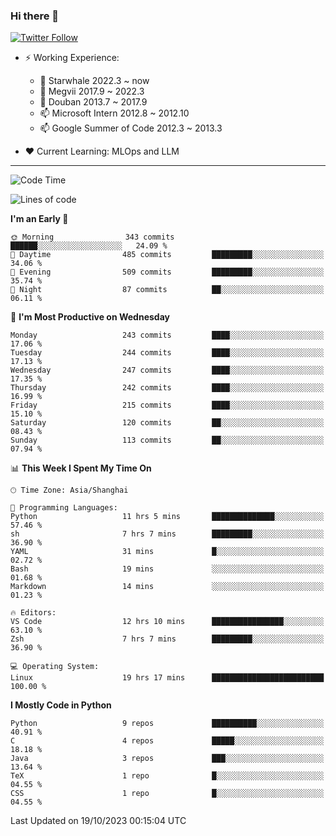 ### Hi there 👋

[![Twitter Follow](https://img.shields.io/twitter/follow/tianweidut?style=social)](https://twitter.com/tianweidut)

- ⚡ Working Experience:
  - 🔭 Starwhale 2022.3 ~ now
  - 🌱 Megvii 2017.9 ~ 2022.3
  - 🌱 Douban 2013.7 ~ 2017.9
  - 📫 Microsoft Intern 2012.8 ~ 2012.10
  - 📫 Google Summer of Code 2012.3 ~ 2013.3

- ❤️ Current Learning: MLOps and LLM

---
<!--START_SECTION:waka-->
![Code Time](http://img.shields.io/badge/Code%20Time-4%2C591%20hrs%2014%20mins-blue)

![Lines of code](https://img.shields.io/badge/From%20Hello%20World%20I%27ve%20Written-1.2%20million%20lines%20of%20code-blue)

**I'm an Early 🐤** 

```text
🌞 Morning                343 commits         ██████░░░░░░░░░░░░░░░░░░░   24.09 % 
🌆 Daytime                485 commits         █████████░░░░░░░░░░░░░░░░   34.06 % 
🌃 Evening                509 commits         █████████░░░░░░░░░░░░░░░░   35.74 % 
🌙 Night                  87 commits          ██░░░░░░░░░░░░░░░░░░░░░░░   06.11 % 
```
📅 **I'm Most Productive on Wednesday** 

```text
Monday                   243 commits         ████░░░░░░░░░░░░░░░░░░░░░   17.06 % 
Tuesday                  244 commits         ████░░░░░░░░░░░░░░░░░░░░░   17.13 % 
Wednesday                247 commits         ████░░░░░░░░░░░░░░░░░░░░░   17.35 % 
Thursday                 242 commits         ████░░░░░░░░░░░░░░░░░░░░░   16.99 % 
Friday                   215 commits         ████░░░░░░░░░░░░░░░░░░░░░   15.10 % 
Saturday                 120 commits         ██░░░░░░░░░░░░░░░░░░░░░░░   08.43 % 
Sunday                   113 commits         ██░░░░░░░░░░░░░░░░░░░░░░░   07.94 % 
```


📊 **This Week I Spent My Time On** 

```text
🕑︎ Time Zone: Asia/Shanghai

💬 Programming Languages: 
Python                   11 hrs 5 mins       ██████████████░░░░░░░░░░░   57.46 % 
sh                       7 hrs 7 mins        █████████░░░░░░░░░░░░░░░░   36.90 % 
YAML                     31 mins             █░░░░░░░░░░░░░░░░░░░░░░░░   02.72 % 
Bash                     19 mins             ░░░░░░░░░░░░░░░░░░░░░░░░░   01.68 % 
Markdown                 14 mins             ░░░░░░░░░░░░░░░░░░░░░░░░░   01.23 % 

🔥 Editors: 
VS Code                  12 hrs 10 mins      ████████████████░░░░░░░░░   63.10 % 
Zsh                      7 hrs 7 mins        █████████░░░░░░░░░░░░░░░░   36.90 % 

💻 Operating System: 
Linux                    19 hrs 17 mins      █████████████████████████   100.00 % 
```

**I Mostly Code in Python** 

```text
Python                   9 repos             ██████████░░░░░░░░░░░░░░░   40.91 % 
C                        4 repos             █████░░░░░░░░░░░░░░░░░░░░   18.18 % 
Java                     3 repos             ███░░░░░░░░░░░░░░░░░░░░░░   13.64 % 
TeX                      1 repo              █░░░░░░░░░░░░░░░░░░░░░░░░   04.55 % 
CSS                      1 repo              █░░░░░░░░░░░░░░░░░░░░░░░░   04.55 % 
```




 Last Updated on 19/10/2023 00:15:04 UTC
<!--END_SECTION:waka-->
